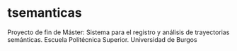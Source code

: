 # tsemanticas
Proyecto de fin de Máster: Sistema para el registro y análisis de trayectorias semánticas. 
Escuela Politécnica Superior. 
Universidad de Burgos
